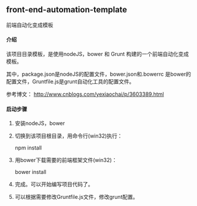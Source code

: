 ## front-end-automation-template
前端自动化变成模板

#### 介绍

该项目目录模板，是使用nodeJS，bower 和 Grunt 构建的一个前端自动化变成模板。

其中，package.json是nodeJS的配置文件，bower.json和.bowerrc 是bower的配置文件，Gruntfile.js是grunt自动化工具的配置文件。

参考博文： http://www.cnblogs.com/yexiaochai/p/3603389.html

#### 启动步骤
1. 安装nodeJS，bower

2. 切换到该项目根目录，用命令行(win32)执行：

    npm install

3. 用bower下载需要的前端框架文件(win32)：

    bower install

4. 完成。可以开始编写项目代码了。

5. 可以根据需要修改Gruntfile.js文件，修改grunt配置。
